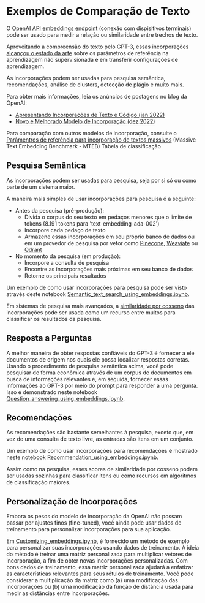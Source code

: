 # Exemplos de Comparação de Texto

O [OpenAI API embeddings endpoint](https://beta.openai.com/docs/guides/embeddings) (conexão com dispisitivos terminais) pode ser usado para medir a relação ou similaridade entre trechos de texto.

Aproveitando a compreensão do texto pelo GPT-3, essas incorporações [alcançou o estado da arte](https://arxiv.org/abs/2201.10005) sobre os parâmetros de referência na aprendizagem não supervisionada e em transferir configurações de aprendizagem. 

As incorporações podem ser usadas para pesquisa semântica, recomendações, análise de clusters, detecção de plágio e muito mais.

Para obter mais informações, leia os anúncios de postagens no blog da OpenAI:

* [Apresentando Incorporações de Texto e Código (jan 2022)](https://openai.com/blog/introducing-text-and-code-embeddings/)
* [Novo e Melhorado Modelo de Incorporação (dez 2022)](https://openai.com/blog/new-and-improved-embedding-model/)

Para comparação com outros modelos de incorporação, consulte o [Parâmentros de referência para incorporação de textos massivos](https://huggingface.co/spaces/mteb/leaderboard) (Massive Text Embedding Benchmark - MTEB) Tabela de classificação

## Pesquisa Semântica

As incorporações podem ser usadas para pesquisa, seja por si só ou como parte de um sistema maior.

A maneira mais simples de usar incorporações para pesquisa é a seguinte:

* Antes da pesquisa (pré-produção):
  * Divida o corpus do seu texto em pedaços menores que o limite de tokens (8.191 tokens para 'text-embedding-ada-002')
  * Incorpore cada pedaço de texto
  * Armazene essas incorporações em seu próprio banco de dados ou em um provedor de pesquisa por vetor como [Pinecone](https://www.pinecone.io), [Weaviate](https://weaviate.io) ou [Qdrant](https://qdrant.tech)
* No momento da pesquisa (em produção):
  * Incorpore a consulta de pesquisa
  * Encontre as incorporações mais próximas em seu banco de dados
  * Retorne os principais resultados

Um exemplo de como usar incorporações para pesquisa pode ser visto através deste notebook [Semantic_text_search_using_embeddings.ipynb](examples/Semantic_text_search_using_embeddings.ipynb).

Em sistemas de pesquisa mais avançados, a [similaridade por cosseno](https://medium.com/@raivitor/agrupando-frases-usando-similaridade-por-cosseno-c9d7a55be95b) das incorporações pode ser usada como um recurso entre muitos para classificar os resultados da pesquisa.

## Resposta a Perguntas

A melhor maneira de obter respostas confiáveis do GPT-3 é fornecer a ele documentos de origem nos quais ele possa localizar respostas corretas. Usando o procedimento de pesquisa semântica acima, você pode pesquisar de forma econômica através de um corpus de documentos em busca de informações relevantes e, em seguida, fornecer essas informações ao GPT-3 por meio do prompt para responder a uma pergunta. Isso é demonstrado neste notebook [Question_answering_using_embeddings.ipynb](examples/Question_answering_using_embeddings.ipynb).

## Recomendações

As recomendações são bastante semelhantes à pesquisa, exceto que, em vez de uma consulta de texto livre, as entradas são itens em um conjunto.

Um exemplo de como usar incorporações para recomendações é mostrado neste notebook [Recommendation_using_embeddings.ipynb](examples/Recommendation_using_embeddings.ipynb).

Assim como na pesquisa, esses scores de similaridade por cosseno podem ser usadas sozinhas para classificar itens ou como recursos em algoritmos de classificação maiores.

## Personalização de Incorporações

Embora os pesos do modelo de incorporação da OpenAI não possam passar por ajustes finos (fine-tuned), você ainda pode usar dados de treinamento para personalizar incorporações para sua aplicação.

Em [Customizing_embeddings.ipynb](examples/Customizing_embeddings.ipynb), é fornecido um método de exemplo para personalizar suas incorporações usando dados de treinamento. A ideia do método é treinar uma matriz personalizada para multiplicar vetores de incorporação, a fim de obter novas incorporações personalizadas. Com bons dados de treinamento, essa matriz personalizada ajudará a enfatizar as características relevantes para seus rótulos de treinamento. Você pode considerar a multiplicação da matriz como (a) uma modificação das incorporações ou (b) uma modificação da função de distância usada para medir as distâncias entre incorporações.
